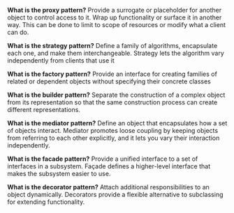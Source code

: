 **What is the proxy pattern?**
Provide a surrogate or placeholder for another object to control access to it.
Wrap up functionality or surface it in another way. This can be done to limit to scope of resources or modify what a client can do.

**What is the strategy pattern?**
Define a family of algorithms, encapsulate each one, and make them interchangeable. Strategy lets the algorithm vary independently from clients that use it

**What is the factory pattern?**
Provide an interface for creating families of related or dependent objects without specifying their concrete classes

**What is the builder pattern?**
Separate the construction of a complex object from its representation so that the same construction process can create different representations.

**What is the mediator pattern?**
Define an object that encapsulates how a set of objects interact. Mediator promotes loose coupling by keeping objects from referring to each other explicitly, and it lets you vary their interaction independently. 

**What is the facade pattern?**
Provide a unified interface to a set of interfaces in a subsystem. Façade defines a higher-level interface that makes the subsystem easier to use. 

**What is the decorator pattern?**
Attach additional responsibilities to an object dynamically. Decorators provide a flexible alternative to subclassing for extending functionality. 